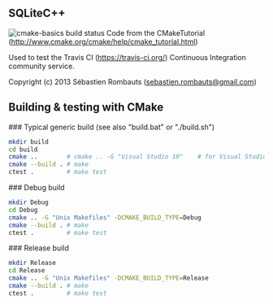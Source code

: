 SQLiteC++
---------

![cmake-basics build status](https://api.travis-ci.org/SRombauts/cmake-basics.png "cmake-basics build status")
Code from the CMakeTutorial (http://www.cmake.org/cmake/help/cmake_tutorial.html)

Used to test the Travis CI (https://travis-ci.org/) Continuous Integration community service.

Copyright (c) 2013 Sébastien Rombauts (sebastien.rombauts@gmail.com)

## Building & testing with CMake

### Typical generic build (see also "build.bat" or "./build.sh")

```bash
mkdir build
cd build
cmake ..        # cmake .. -G "Visual Studio 10"    # for Visual Studio 2010
cmake --build . # make
ctest .         # make test
```

### Debug build

```bash
mkdir Debug
cd Debug
cmake .. -G "Unix Makefiles" -DCMAKE_BUILD_TYPE=Debug
cmake --build . # make
ctest .         # make test
```

### Release build

```bash
mkdir Release
cd Release
cmake .. -G "Unix Makefiles" -DCMAKE_BUILD_TYPE=Release
cmake --build . # make
ctest .         # make test
```

